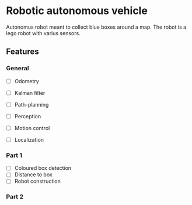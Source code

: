 # Robotic autonomous vehicle

Autonomus robot meant to collect blue boxes around a map. The robot is a lego robot with varius sensors.

## Features

### General 

- [ ]  Odometry
- [ ]  Kalman filter
- [ ]  Path-planning
- [ ]  Perception
- [ ]  Motion control
- [ ]  Localization


### Part 1

- [ ]  Coloured box detection 
- [ ]  Distance to box
- [ ]  Robot construction

### Part 2
